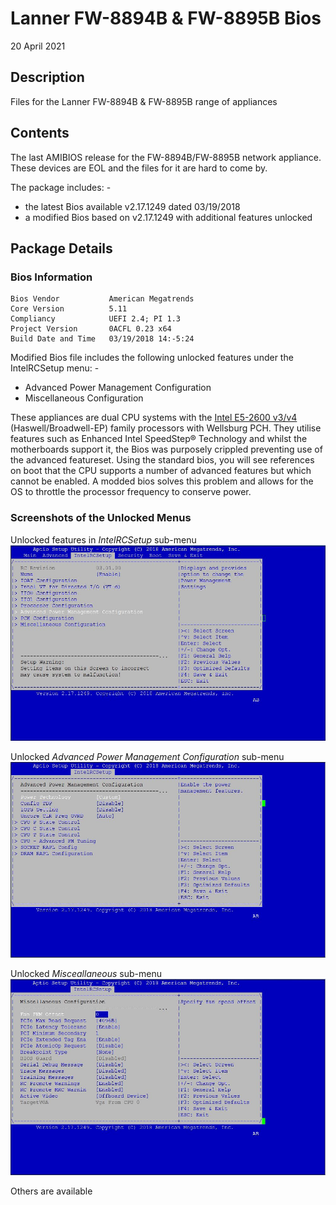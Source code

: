 # Lanner FW-8894B &amp; FW-8895B Bios

20 April 2021

## Description
Files for the Lanner FW-8894B &amp; FW-8895B range of appliances

## Contents
The last AMIBIOS release for the FW-8894B/FW-8895B network appliance. These devices are EOL and the files for it are hard to come by.

The package includes: -
  - the latest Bios available v2.17.1249 dated 03/19/2018
  - a modified Bios based on v2.17.1249 with additional features unlocked

## Package Details

### Bios Information
	Bios Vendor           American Megatrends
	Core Version          5.11
	Compliancy            UEFI 2.4; PI 1.3
	Project Version       0ACFL 0.23 x64
	Build Date and Time   03/19/2018 14:-5:24

Modified Bios file includes the following unlocked features under the IntelRCSetup menu: -
- Advanced Power Management Configuration
- Miscellaneous Configuration

These appliances are dual CPU systems with the [Intel E5-2600 v3/v4](https://ark.intel.com/content/www/us/en/ark/products/series/59138/intel-xeon-processor-e5-family.html) (Haswell/Broadwell-EP) family processors with Wellsburg PCH. They utilise features such as Enhanced Intel SpeedStep® Technology and whilst the motherboards support it, the Bios was purposely crippled preventing use of the advanced featureset. Using the standard bios, you will see references on boot that the CPU supports a number of advanced features but which cannot be enabled. A modded bios solves this problem and allows for the OS to throttle the processor frequency to conserve power.

### Screenshots of the Unlocked Menus

Unlocked features in *IntelRCSetup* sub-menu
![Root Menu](https://github.com/ThePopolou/Lanner/blob/main/Screenshots/Screenshot%201.JPG)

Unlocked *Advanced Power Management Configuration* sub-menu
![Advanced Power Management Configuration](https://github.com/ThePopolou/Lanner/blob/main/Screenshots/Screenshot%202.JPG)

Unlocked *Misceallaneous* sub-menu
![Advanced Power Management Configuration](https://github.com/ThePopolou/Lanner/blob/main/Screenshots/Screenshot%203.JPG)

Others are available
